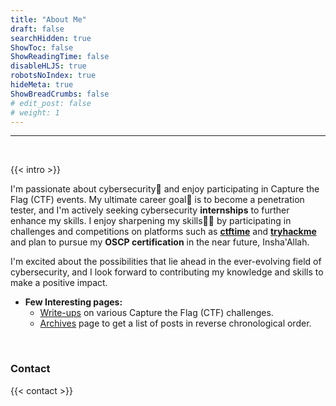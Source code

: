 ```yaml
---
title: "About Me"
draft: false
searchHidden: true
ShowToc: false
ShowReadingTime: false
disableHLJS: true
robotsNoIndex: true
hideMeta: true
ShowBreadCrumbs: false
# edit_post: false
# weight: 1
---
```


 - - - -
&nbsp;

{{< intro >}}  
  
I'm passionate about cybersecurity🔐 and enjoy participating in Capture the Flag (CTF) events. My ultimate career goal🎯 is to become a penetration tester, and I'm actively seeking cybersecurity **internships** to further enhance my skills. I enjoy sharpening my skills🤹‍♂️ by participating in challenges and competitions on platforms such as [**ctftime**](https://ctftime.org/user/149593/ "My CTF Profile") and [**tryhackme**](https://tryhackme.com/p/asadse7en/ "150 streak - April 2023") and plan to pursue my **OSCP certification**  in the near future, Insha'Allah.

I'm excited about the possibilities that lie ahead in the ever-evolving field of cybersecurity, and I look forward to contributing my knowledge and skills to make a positive impact.
&nbsp;
- **Few Interesting pages:**
   - [Write-ups](/write-ups) on various Capture the Flag (CTF) challenges.
   - [Archives](/archives) page to get a list of posts in reverse chronological order.

&nbsp;
### Contact

{{< contact >}}

